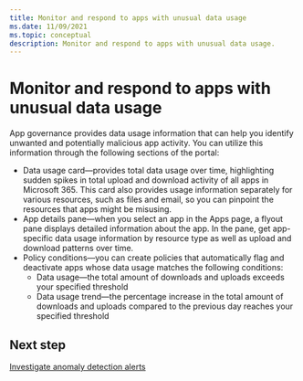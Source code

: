 ```yaml
---
title: Monitor and respond to apps with unusual data usage
ms.date: 11/09/2021
ms.topic: conceptual
description: Monitor and respond to apps with unusual data usage.
---
```


# Monitor and respond to apps with unusual data usage

App governance provides data usage information that can help you identify unwanted and potentially malicious app activity. You can utilize this information through the following sections of the portal:

- Data usage card—provides total data usage over time, highlighting sudden spikes in total upload and download activity of all apps in Microsoft 365. This card also provides usage information separately for various resources, such as files and email, so you can pinpoint the resources that apps might be misusing.
- App details pane—when you select an app in the Apps page, a flyout pane displays detailed information about the app. In the pane, get app-specific data usage information by resource type as well as upload and download patterns over time.
- Policy conditions—you can create policies that automatically flag and deactivate apps whose data usage matches the following conditions:
  - Data usage—the total amount of downloads and uploads exceeds your specified threshold
  - Data usage trend—the percentage increase in the total amount of downloads and uploads compared to the previous day reaches your specified threshold

## Next step

[Investigate anomaly detection alerts](app-governance-anomaly-detection-alerts.md)
